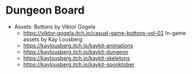 # Dungeon Board

* Assets:
Buttons by Viktor Gogela
  * https://viktor-gogela.itch.io/casual-game-buttons-vol-02
In-game assets by Kay Lousberg
  * https://kaylousberg.itch.io/kaykit-animations
  * https://kaylousberg.itch.io/kaykit-dungeon
  * https://kaylousberg.itch.io/kaykit-skeletons
  * https://kaylousberg.itch.io/kaykit-spooktober
